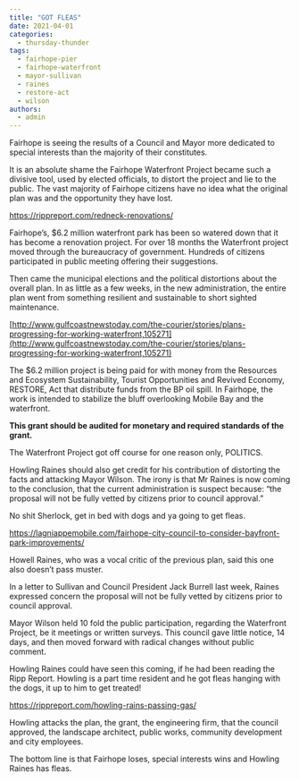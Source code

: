 ```yaml
---
title: "GOT FLEAS"
date: 2021-04-01
categories: 
  - thursday-thunder
tags: 
  - fairhope-pier
  - fairhope-waterfront
  - mayor-sullivan
  - raines
  - restore-act
  - wilson
authors: 
  - admin
---
```


Fairhope is seeing the results of a Council and Mayor more dedicated to special interests than the majority of their constitutes.

It is an absolute shame the Fairhope Waterfront Project became such a divisive tool, used by elected officials, to distort the project and lie to the public. The vast majority of Fairhope citizens have no idea what the original plan was and the opportunity they have lost.

https://rippreport.com/redneck-renovations/

Fairhope’s, $6.2 million waterfront park has been so watered down that it has become a renovation project. For over 18 months the Waterfront project moved through the bureaucracy of government. Hundreds of citizens participated in public meeting offering their suggestions.

Then came the municipal elections and the political distortions about the overall plan. In as little as a few weeks, in the new administration, the entire plan went from something resilient and sustainable to short sighted maintenance.

[http://www.gulfcoastnewstoday.com/the-courier/stories/plans-progressing-for-working-waterfront,105271](http://www.gulfcoastnewstoday.com/the-courier/stories/plans-progressing-for-working-waterfront,105271)

The $6.2 million project is being paid for with money from the Resources and Ecosystem Sustainability, Tourist Opportunities and Revived Economy, RESTORE, Act that distribute funds from the BP oil spill. In Fairhope, the work is intended to stabilize the bluff overlooking Mobile Bay and the waterfront.

**This grant should be audited for monetary and required standards of the grant.**

The Waterfront Project got off course for one reason only, POLITICS.

Howling Raines should also get credit for his contribution of distorting the facts and attacking Mayor Wilson. The irony is that Mr Raines is now coming to the conclusion, that the current administration is suspect because: “the proposal will not be fully vetted by citizens prior to council approval.”

No shit Sherlock, get in bed with dogs and ya going to get fleas.

https://lagniappemobile.com/fairhope-city-council-to-consider-bayfront-park-improvements/

Howell Raines, who was a vocal critic of the previous plan, said this one also doesn’t pass muster.

In a letter to Sullivan and Council President Jack Burrell last week, Raines expressed concern the proposal will not be fully vetted by citizens prior to council approval.

Mayor Wilson held 10 fold the public participation, regarding the Waterfront Project, be it meetings or written surveys. This council gave little notice, 14 days, and then moved forward with radical changes without public comment.

Howling Raines could have seen this coming, if he had been reading the Ripp Report. Howling is a part time resident and he got fleas hanging with the dogs, it up to him to get treated!

https://rippreport.com/howling-rains-passing-gas/

Howling attacks the plan, the grant, the engineering firm, that the council approved, the landscape architect, public works, community development and city employees.

The bottom line is that Fairhope loses, special interests wins and Howling Raines has fleas.
